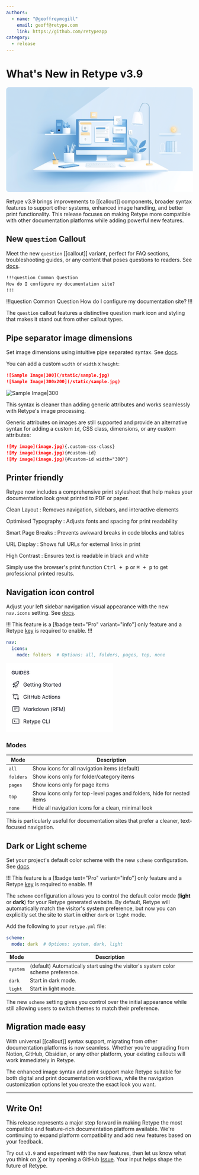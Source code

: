 ```yaml
---
authors:
  - name: "@geoffreymcgill"
    email: geoff@retype.com
    link: https://github.com/retypeapp
category:
  - release
---
```

# What's New in Retype v3.9

![](images/2025-05-28.png)

Retype v3.9 brings improvements to [[callout]] components, broader syntax features to support other systems, enhanced image handling, and better print functionality. This release focuses on making Retype more compatible with other documentation platforms while adding powerful new features.

## New `question` Callout

Meet the new `question` [[callout]] variant, perfect for FAQ sections, troubleshooting guides, or any content that poses questions to readers. See [docs](/components/callout.md).

```md
!!!question Common Question
How do I configure my documentation site?
!!!
```

!!!question Common Question
How do I configure my documentation site?
!!!

The `question` callout features a distinctive question mark icon and styling that makes it stand out from other callout types.

## Pipe separator image dimensions

Set image dimensions using intuitive pipe separated syntax. See [docs](/components/image.md#dimensions).

You can add a custom `width` or `width` x `height`:

```md
![Sample Image|300](/static/sample.jpg)
![Sample Image|300x200](/static/sample.jpg)
```

![Sample Image|300](/static/sample.jpg)

This syntax is cleaner than adding generic attributes and works seamlessly with Retype's image processing.

Generic attributes on images are still supported and provide an alternative syntax for adding a custom `id`, CSS class, dimensions, or any custom attributes:

```md
![My image](image.jpg){.custom-css-class}
![My image](image.jpg){#custom-id}
![My image](image.jpg){#custom-id width="300"}
```

## Printer friendly

Retype now includes a comprehensive print stylesheet that help makes your documentation look great printed to PDF or paper.

Clean Layout
: Removes navigation, sidebars, and interactive elements

Optimised Typography
: Adjusts fonts and spacing for print readability

Smart Page Breaks
: Prevents awkward breaks in code blocks and tables

URL Display
: Shows full URLs for external links in print

High Contrast
: Ensures text is readable in black and white

Simply use the browser's print function <kbd>Ctrl + p</kbd> or <kbd>⌘ + p</kbd> to get professional printed results.

## Navigation icon control

Adjust your left sidebar navigation visual appearance with the new `nav.icons` setting. See [docs](/configuration/project.md#icons).

!!!
This feature is a [!badge text="Pro" variant="info"] only feature and a Retype [key](/pro/pro.md) is required to enable.
!!!

```yaml
nav:
  icons:
    mode: folders  # Options: all, folders, pages, top, none
```

![Show or Hide navigation icons](images/2025-05-28-nav-icon-mode.png)

### Modes

| Mode    | Description                                                            |
|---------|------------------------------------------------------------------------|
| `all`     | Show icons for all navigation items (default)                          |
| `folders` | Show icons only for folder/category items                              |
| `pages`   | Show icons only for page items                                         |
| `top`     | Show icons only for top-level pages and folders, hide for nested items |
| `none`    | Hide all navigation icons for a clean, minimal look                    |

This is particularly useful for documentation sites that prefer a cleaner, text-focused navigation.

## Dark or Light scheme

Set your project's default color scheme with the new `scheme` configuration. See [docs](/configuration/project.md#scheme).

!!!
This feature is a [!badge text="Pro" variant="info"] only feature and a Retype [key](/pro/pro.md) is required to enable.
!!!

The `scheme` configuration allows you to control the default color mode (**light** or **dark**) for your Retype generated website. By default, Retype will automatically match the visitor's system preference, but now you can explicitly set the site to start in either `dark` or `light` mode.

Add the following to your `retype.yml` file:

```yaml
scheme:
  mode: dark  # Options: system, dark, light
```

Mode      | Description
--        | --
`system`  | (default) Automatically start using the visitor's system color scheme preference.
`dark`    | Start in dark mode.
`light`   | Start in light mode.

The new `scheme` setting gives you control over the initial appearance while still allowing users to switch themes to match their preference.

## Migration made easy

With universal [[callout]] syntax support, migrating from other documentation platforms is now seamless. Whether you're upgrading from Notion, GitHub, Obsidian, or any other platform, your existing callouts will work immediately in Retype.

The enhanced image syntax and print support make Retype suitable for both digital and print documentation workflows, while the navigation customization options let you create the exact look you want.

---

## Write On!

This release represents a major step forward in making Retype the most compatible and feature-rich documentation platform available. We're continuing to expand platform compatibility and add new features based on your feedback.

Try out `v3.9` and experiment with the new features, then let us know what you think on [X](https://x.com/retypeapp) or by opening a GitHub [Issue](https://github.com/retypeapp/retype/issues). Your input helps shape the future of Retype.
